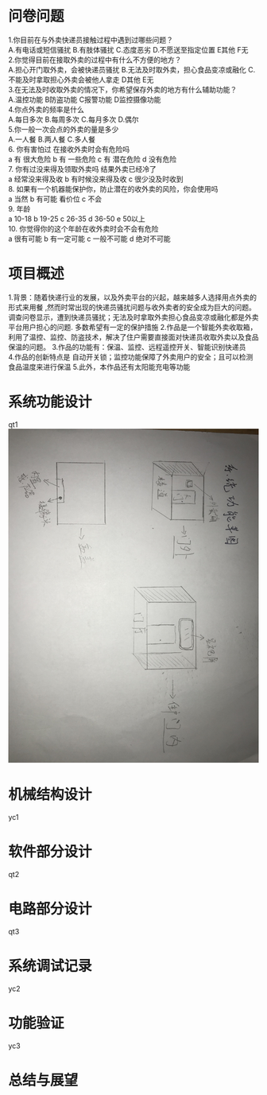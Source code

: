 
# 问卷问题  
1.你目前在与外卖快递员接触过程中遇到过哪些问题？  
A.有电话或短信骚扰 B.有肢体骚扰 C.态度恶劣 D.不愿送至指定位置 E其他 F无  
2.你觉得目前在接取外卖的过程中有什么不方便的地方？  
A.担心开门取外卖，会被快递员骚扰 B.无法及时取外卖，担心食品变凉或融化 C.不能及时拿取担心外卖会被他人拿走 D其他 E无  
3.在无法及时收取外卖的情况下，你希望保存外卖的地方有什么辅助功能？  
A.温控功能 B防盗功能 C报警功能 D监控摄像功能  
4.你点外卖的频率是什么  
A.每日多次 B.每周多次 C.每月多次 D.偶尔  
5.你一般一次会点的外卖的量是多少  
A.一人餐 B.两人餐 C.多人餐  
6. 你有害怕过 在接收外卖时会有危险吗  
 a  有 很大危险
 b 有 一些危险
 c 有 潜在危险
 d 没有危险  
7. 你有过没来得及领取外卖吗 结果外卖已经冷了  
 a 经常没来得及收
 b 有时候没来得及收
 c 很少没及时收到  
8. 如果有一个机器能保护你，防止潜在的收外卖的风险，你会使用吗   
 a 当然
 b 有可能 看价位
 c 不会  
9. 年龄  
 a 10-18
 b 19-25
 c 26-35
 d 36-50
 e 50以上  
10. 你觉得你的这个年龄在收外卖时会不会有危险  
 a 很有可能
 b 有一定可能
 c 一般不可能
 d 绝对不可能  

# 项目概述  
1.背景：随着快递行业的发展，以及外卖平台的兴起，越来越多人选择用点外卖的形式来用餐 ,然而时常出现的快递员骚扰问题与收外卖者的安全成为巨大的问题。 调查问卷显示，遭到快递员骚扰；无法及时拿取外卖担心食品变凉或融化都是外卖平台用户担心的问题. 多数希望有一定的保护措施 
2.作品是一个智能外卖收取箱，利用了温控、监控、防盗技术，解决了住户需要直接面对快递员收取外卖以及食品保温的问题。 
3.作品的功能有：保温、监控、远程遥控开关、智能识别快递员  
4.作品的创新特点是 自动开关锁；监控功能保障了外卖用户的安全；且可以检测食品温度来进行保温 
5.此外，本作品还有太阳能充电等功能

# 系统功能设计
qt1
![Aaron Swartz](https://github.com/CASTIC2019/Team/blob/master/takeout/yuchen/WechatIMG221.jpeg)
# 机械结构设计
yc1  
# 软件部分设计
qt2
# 电路部分设计
qt3
# 系统调试记录
yc2  
# 功能验证
yc3  
# 总结与展望
